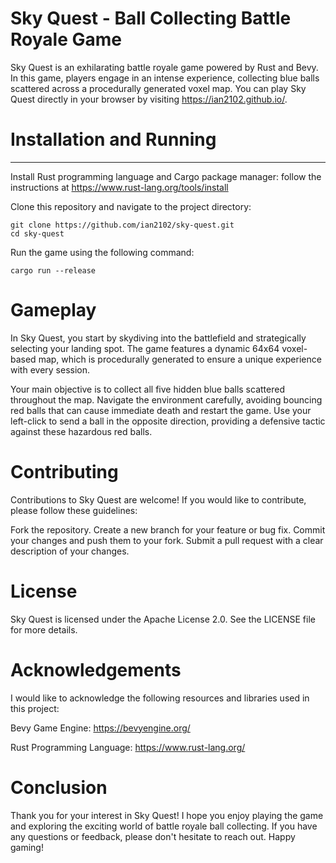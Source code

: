 # Sky Quest - Ball Collecting Battle Royale Game

Sky Quest is an exhilarating battle royale game powered by Rust and Bevy. In this game, players engage in an intense experience, collecting blue balls scattered across a procedurally generated voxel map.
You can play Sky Quest directly in your browser by visiting https://ian2102.github.io/. 
# Installation and Running

-----
Install Rust programming language and Cargo package manager:
follow the instructions at https://www.rust-lang.org/tools/install

Clone this repository and navigate to the project directory:
```
git clone https://github.com/ian2102/sky-quest.git
cd sky-quest
```
Run the game using the following command:
```
cargo run --release
```

# Gameplay
In Sky Quest, you start by skydiving into the battlefield and strategically selecting your landing spot. The game features a dynamic 64x64 voxel-based map, which is procedurally generated to ensure a unique experience with every session.

Your main objective is to collect all five hidden blue balls scattered throughout the map. Navigate the environment carefully, avoiding bouncing red balls that can cause immediate death and restart the game. Use your left-click to send a ball in the opposite direction, providing a defensive tactic against these hazardous red balls.

# Contributing
Contributions to Sky Quest are welcome! If you would like to contribute, please follow these guidelines:

Fork the repository.
Create a new branch for your feature or bug fix.
Commit your changes and push them to your fork.
Submit a pull request with a clear description of your changes.

# License
Sky Quest is licensed under the Apache License 2.0. See the LICENSE file for more details.

# Acknowledgements
I would like to acknowledge the following resources and libraries used in this project:

Bevy Game Engine: https://bevyengine.org/

Rust Programming Language: https://www.rust-lang.org/

# Conclusion
Thank you for your interest in Sky Quest! I hope you enjoy playing the game and exploring the exciting world of battle royale ball collecting. If you have any questions or feedback, please don't hesitate to reach out. Happy gaming!
